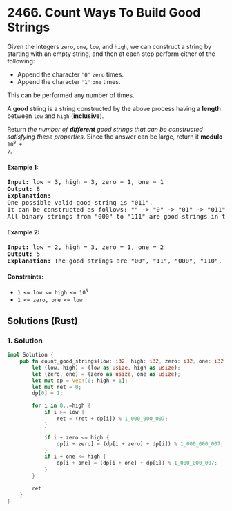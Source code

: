 # 2466. Count Ways To Build Good Strings
Given the integers `zero`, `one`, `low`, and `high`, we can construct a string by starting with an empty string, and then at each step perform either of the following:

* Append the character `'0'` `zero` times.
* Append the character `'1'` `one` times.

This can be performed any number of times.

A **good** string is a string constructed by the above process having a **length** between `low` and `high` (**inclusive**).

Return *the number of **different** good strings that can be constructed satisfying these properties*. Since the answer can be large, return it **modulo** <code>10<sup>9</sup> + 7</code>.

#### Example 1:
<pre>
<strong>Input:</strong> low = 3, high = 3, zero = 1, one = 1
<strong>Output:</strong> 8
<strong>Explanation:</strong>
One possible valid good string is "011".
It can be constructed as follows: "" -> "0" -> "01" -> "011".
All binary strings from "000" to "111" are good strings in this example.
</pre>

#### Example 2:
<pre>
<strong>Input:</strong> low = 2, high = 3, zero = 1, one = 2
<strong>Output:</strong> 5
<strong>Explanation:</strong> The good strings are "00", "11", "000", "110", and "011".
</pre>

#### Constraints:
* <code>1 <= low <= high <= 10<sup>5</sup></code>
* `1 <= zero, one <= low`

## Solutions (Rust)

### 1. Solution
```Rust
impl Solution {
    pub fn count_good_strings(low: i32, high: i32, zero: i32, one: i32) -> i32 {
        let (low, high) = (low as usize, high as usize);
        let (zero, one) = (zero as usize, one as usize);
        let mut dp = vec![0; high + 1];
        let mut ret = 0;
        dp[0] = 1;

        for i in 0..=high {
            if i >= low {
                ret = (ret + dp[i]) % 1_000_000_007;
            }

            if i + zero <= high {
                dp[i + zero] = (dp[i + zero] + dp[i]) % 1_000_000_007;
            }
            if i + one <= high {
                dp[i + one] = (dp[i + one] + dp[i]) % 1_000_000_007;
            }
        }

        ret
    }
}
```
